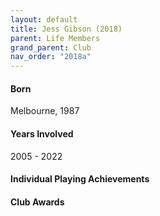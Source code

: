 ```yaml
---
layout: default
title: Jess Gibson (2018)
parent: Life Members
grand_parent: Club
nav_order: "2018a"
---
```


#### Born

Melbourne, 1987


#### Years Involved

2005 - 2022

#### Individual Playing Achievements


#### Club Awards

